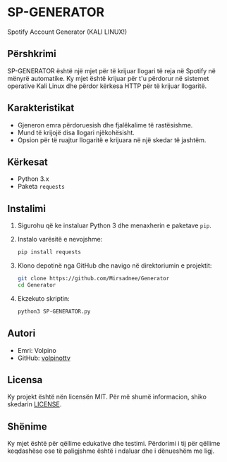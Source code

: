 # SP-GENERATOR

Spotify Account Generator (KALI LINUX!)

## Përshkrimi

SP-GENERATOR është një mjet për të krijuar llogari të reja në Spotify në mënyrë automatike. Ky mjet është krijuar për t'u përdorur në sistemet operative Kali Linux dhe përdor kërkesa HTTP për të krijuar llogaritë.

## Karakteristikat

- Gjeneron emra përdoruesish dhe fjalëkalime të rastësishme.
- Mund të krijojë disa llogari njëkohësisht.
- Opsion për të ruajtur llogaritë e krijuara në një skedar të jashtëm.

## Kërkesat

- Python 3.x
- Paketa `requests`

## Instalimi

1. Sigurohu që ke instaluar Python 3 dhe menaxherin e paketave `pip`.
2. Instalo varësitë e nevojshme:

    ```sh
    pip install requests
    ```

3. Klono depotinë nga GitHub dhe navigo në direktoriumin e projektit:

    ```sh
    git clone https://github.com/Mirsadnee/Generator
    cd Generator
    ```

4. Ekzekuto skriptin:

    ```sh
    python3 SP-GENERATOR.py
    ```


## Autori

- Emri: Volpino
- GitHub: [volpinottv](https://github.com/volpinottv)

## Licensa

Ky projekt është nën licensën MIT. Për më shumë informacion, shiko skedarin [LICENSE](LICENSE).

## Shënime

Ky mjet është për qëllime edukative dhe testimi. Përdorimi i tij për qëllime keqdashëse ose të paligjshme është i ndaluar dhe i dënueshëm me ligj.
